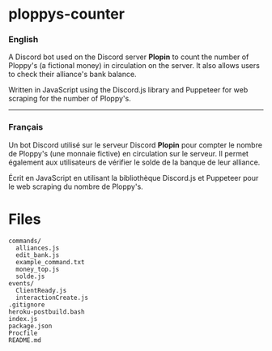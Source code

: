 # ploppys-counter

### English

A Discord bot used on the Discord server **Plopin** to count the number of Ploppy's (a fictional money) in circulation on the server. It also allows users to check their alliance's bank balance.

Written in JavaScript using the Discord.js library and Puppeteer for web scraping for the number of Ploppy's.

---

### Français

Un bot Discord utilisé sur le serveur Discord **Plopin** pour compter le nombre de Ploppy's (une monnaie fictive) en circulation sur le serveur. Il permet également aux utilisateurs de vérifier le solde de la banque de leur alliance.

Écrit en JavaScript en utilisant la bibliothèque Discord.js et Puppeteer pour le web scraping du nombre de Ploppy's.

# Files

```
commands/
  alliances.js
  edit_bank.js
  example_command.txt
  money_top.js
  solde.js
events/
  ClientReady.js
  interactionCreate.js
.gitignore
heroku-postbuild.bash
index.js
package.json
Procfile
README.md
```
